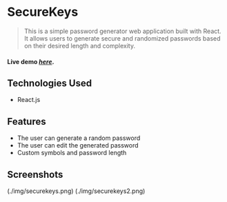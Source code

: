 # SecureKeys
> This is a simple password generator web application built with React. It allows users to generate secure and randomized passwords based on their desired length and complexity.

#### Live demo [_here_](http://securekeys.pl/).


## Technologies Used
- React.js

## Features
- The user can generate a random password
- The user can edit the generated password
- Custom symbols and password length

## Screenshots
(./img/securekeys.png)
(./img/securekeys2.png)  



